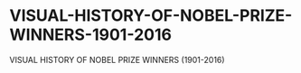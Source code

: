 # VISUAL-HISTORY-OF-NOBEL-PRIZE-WINNERS-1901-2016
VISUAL HISTORY OF NOBEL PRIZE WINNERS (1901-2016)
